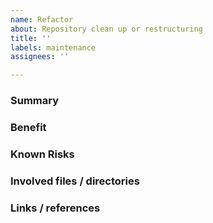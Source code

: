```yaml
---
name: Refactor
about: Repository clean up or restructuring
title: ''
labels: maintenance
assignees: ''

---
```


<!---
Please read this!

Before opening a new issue, please verify the issue isn't a duplicate.
Do a basic search for relevant keywords while filtering by the "maintenance" label.
If it is found to be a duplicate, it will marked as a duplicate and closed.

Please remove any of the optional sections from the issue that you do not
have information for.

If there is not enough information, we will work with you 
to get the relevant details.
--->

### Summary


<!--- Concisely summarize the refactoring that you would like to do. --->

### Benefit


<!--- What benefits does this refactor have? --->

### Known Risks


<!--- Please list known features/components that can break 
because of this refactoring and how you intend to solve that. --->

### Involved files / directories


<!--- List files or directories that will be changed 
by the refactoring. --->

### Links / references
<!--- Optional --->


<!--- List any relevant links and references for this issue. --->
